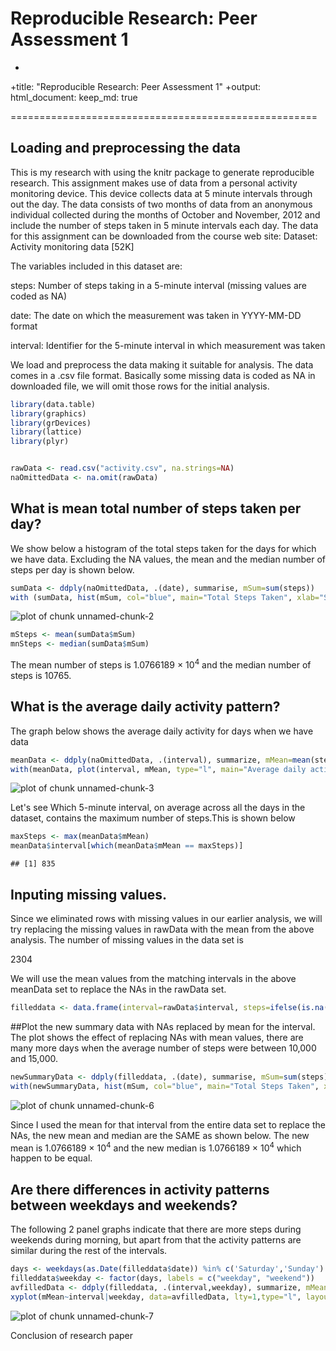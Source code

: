 # Reproducible Research: Peer Assessment 1
+
+title: "Reproducible Research: Peer Assessment 1"
+output:  html_document:
   keep_md: true

=====================================================


## Loading and preprocessing the data 
This is my research with using the knitr package to generate reproducible research. This assignment makes use of data from a personal activity monitoring device. This device collects data at 5 minute intervals through out the day. The data consists of two months of data from an anonymous individual collected during the months of October and November, 2012 and include the number of steps taken in 5 minute intervals each day.
The data for this assignment can be downloaded from the course web site: Dataset: Activity monitoring data [52K]

The variables included in this dataset are:

steps: Number of steps taking in a 5-minute interval (missing values are coded as NA)

date: The date on which the measurement was taken in YYYY-MM-DD format

interval: Identifier for the 5-minute interval in which measurement was taken

We load and preprocess the data making it suitable for analysis. The data comes in a .csv file format. Basically some missing data is coded as NA in downloaded file, we will omit those rows for the initial analysis.



```r
library(data.table)
library(graphics)
library(grDevices)
library(lattice)
library(plyr)


rawData <- read.csv("activity.csv", na.strings=NA)
naOmittedData <- na.omit(rawData)
```


## What is mean total number of steps taken per day?

We show below a histogram of the total steps taken for the days for which we have data. 
Excluding the NA values, the mean and the median number of steps per day is shown below.


```r
sumData <- ddply(naOmittedData, .(date), summarise, mSum=sum(steps))
with (sumData, hist(mSum, col="blue", main="Total Steps Taken", xlab="Steps"))
```

![plot of chunk unnamed-chunk-2](figure/unnamed-chunk-2-1.png) 

```r
mSteps <- mean(sumData$mSum)
mnSteps <- median(sumData$mSum)
```

The mean number of steps is 1.0766189 &times; 10<sup>4</sup> and the median number of steps is 10765.

## What is the average daily activity pattern? 

The graph below shows the average daily activity for days when we have data


```r
meanData <- ddply(naOmittedData, .(interval), summarize, mMean=mean(steps))
with(meanData, plot(interval, mMean, type="l", main="Average daily activity"))
```

![plot of chunk unnamed-chunk-3](figure/unnamed-chunk-3-1.png) 


Let's see Which 5-minute interval, on average across all the days in the dataset, contains the maximum number of steps.This is shown below



```r
maxSteps <- max(meanData$mMean)
meanData$interval[which(meanData$mMean == maxSteps)]
```

```
## [1] 835
```

## Inputing missing values. 

Since we eliminated rows with missing values in our earlier analysis, we will try replacing the missing values in rawData with the mean from the above analysis. The number of missing values in the data set is 

2304


We will use the mean values from the matching intervals in the above meanData set to replace the NAs in the rawData set.


```r
filleddata <- data.frame(interval=rawData$interval, steps=ifelse(is.na(rawData$steps),meanData[match(meanData$interval, rawData$interval), 2], rawData$steps),date=rawData$date)
```

##Plot the new summary data with NAs replaced by mean for the interval. 
The plot shows the effect of replacing NAs with mean values, there are many more days when the average number of steps were between 10,000 and 15,000. 




```r
newSummaryData <- ddply(filleddata, .(date), summarise, mSum=sum(steps))
with(newSummaryData, hist(mSum, col="blue", main="Total Steps Taken", xlab="Steps"))
```

![plot of chunk unnamed-chunk-6](figure/unnamed-chunk-6-1.png) 

Since I used the mean for that interval from the entire data set to replace the NAs, the new mean and median are the SAME as shown below.
The new mean is 1.0766189 &times; 10<sup>4</sup>
and the new median is 1.0766189 &times; 10<sup>4</sup> which happen to be equal.


## Are there differences in activity patterns between weekdays and weekends? 
The following 2 panel graphs indicate that there are more steps during weekends during morning, but apart from that the activity patterns are similar during the rest of the intervals.  


```r
days <- weekdays(as.Date(filleddata$date)) %in% c('Saturday','Sunday')
filleddata$weekday <- factor(days, labels = c("weekday", "weekend"))
avfilledData <- ddply(filleddata, .(interval,weekday), summarize, mMean=mean(steps))
xyplot(mMean~interval|weekday, data=avfilledData, lty=1,type="l", layout=c(1,2))
```

![plot of chunk unnamed-chunk-7](figure/unnamed-chunk-7-1.png) 

Conclusion of research paper
